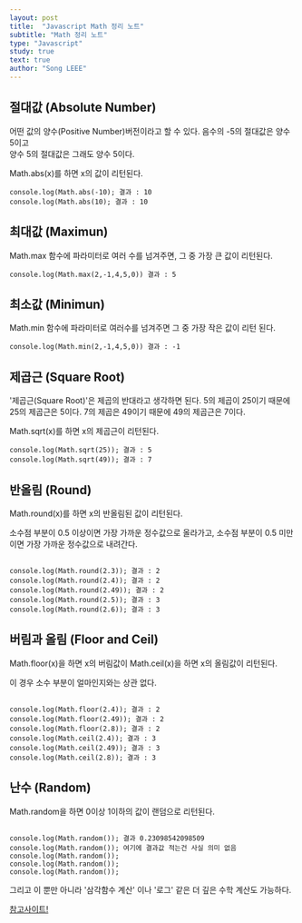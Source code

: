 ```yaml
---
layout: post
title:  "Javascript Math 정리 노트"
subtitle: "Math 정리 노트"
type: "Javascript"
study: true
text: true
author: "Song LEEE"
---
```


## 절대값 (Absolute Number)

<p>어떤 값의 양수(Positive Number)버전이라고 할 수 있다. 음수의 -5의 절대값은 양수 5이고<br>양수 5의 절대값은 그래도 양수 5이다.</p>

<p class="txt_point">Math.abs(x)를 하면 x의 값이 리턴된다.</p>

```
console.log(Math.abs(-10); 결과 : 10
console.log(Math.abs(10); 결과 : 10

```

## 최대값 (Maximun)

<p class="txt_point">Math.max 함수에 파라미터로 여러 수를 넘겨주면, 그 중 가장 큰 값이 리턴된다.</p>

```
console.log(Math.max(2,-1,4,5,0)) 결과 : 5
```

## 최소값 (Minimun)

<p class="txt_point">Math.min 함수에 파라미터로 여러수를 넘겨주면 그 중 가장 작은 값이 리턴 된다.</p>

```
console.log(Math.min(2,-1,4,5,0)) 결과 : -1
```

## 제곱근 (Square Root)

<p>'제곱근(Square Root)'은 제곱의 반대라고 생각하면 된다. 5의 제곱이 25이기 때문에 25의 제곱근은 5이다. 7의 제곱은 49이기 때문에 49의 제곱근은 7이다.</p>

<p class="txt_point">Math.sqrt(x)를 하면 x의 제곱근이 리턴된다.</p>

```
console.log(Math.sqrt(25)); 결과 : 5
console.log(Math.sqrt(49)); 결과 : 7
```

## 반올림 (Round)

<p class="txt_point">Math.round(x)를 하면 x의 반올림된 값이 리턴된다.</p>

<p>소수점 부분이 0.5 이상이면 가장 가까운 정수값으로 올라가고, 소수점 부분이 0.5 미만이면 가장 가까운 정수값으로 내려간다.</p>

```

console.log(Math.round(2.3)); 결과 : 2
console.log(Math.round(2.4)); 결과 : 2
console.log(Math.round(2.49)); 결과 : 2
console.log(Math.round(2.5)); 결과 : 3
console.log(Math.round(2.6)); 결과 : 3

```

## 버림과 올림 (Floor and Ceil)

<p class="txt_point">Math.floor(x)을 하면 x의 버림값이 Math.ceil(x)을 하면 x의 올림값이 리턴된다.</p>

<p>이 경우 소수 부분이 얼마인지와는 상관 없다.</p>

```

console.log(Math.floor(2.4)); 결과 : 2
console.log(Math.floor(2.49)); 결과 : 2
console.log(Math.floor(2.8)); 결과 : 2
console.log(Math.ceil(2.4)); 결과 : 3
console.log(Math.ceil(2.49)); 결과 : 3
console.log(Math.ceil(2.8)); 결과 : 3

```

##  난수 (Random)

<p class="txt_point">Math.random을 하면 0이상 1이하의 값이 랜덤으로 리턴된다.</p>

```

console.log(Math.random()); 결과 0.23098542098509
console.log(Math.random()); 여기에 결과값 적는건 사실 의미 없음 
console.log(Math.random());
console.log(Math.random());
console.log(Math.random());

```

<p class="txt_point02">그리고 이 뿐만 아니라 '삼각함수 계산' 이나 '로그' 같은 더 깊은 수학 계산도 가능하다.</p>

[참고사이트!](https://developer.mozilla.org/ko/docs/Web/JavaScript/Reference/Global_Objects/Math)







